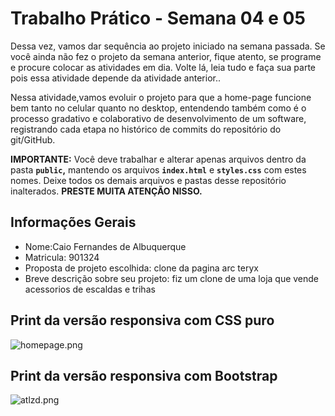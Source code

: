 # Trabalho Prático - Semana 04 e 05

Dessa vez, vamos dar sequência ao projeto iniciado na semana passada. Se você ainda não fez o projeto da semana anterior, fique atento, se programe e procure colocar as atividades em dia. Volte lá, leia tudo e faça sua parte pois essa atividade depende da atividade anterior..

Nessa atividade,vamos evoluir o projeto para que a home-page funcione bem tanto no celular quanto no desktop, entendendo também como é o processo gradativo e colaborativo de desenvolvimento de um software, registrando cada etapa no histórico de commits do repositório do git/GitHub.

**IMPORTANTE:** Você deve trabalhar e alterar apenas arquivos dentro da pasta **`public`,** mantendo os arquivos **`index.html`** e **`styles.css`** com estes nomes. Deixe todos os demais arquivos e pastas desse repositório inalterados. **PRESTE MUITA ATENÇÃO NISSO.**

## Informações Gerais

- Nome:Caio Fernandes de Albuquerque
- Matricula: 901324
- Proposta de projeto escolhida: clone da pagina arc teryx
- Breve descrição sobre seu projeto: fiz um clone de uma loja que vende acessorios de escaldas e trihas

## Print da versão responsiva com CSS puro

![homepage.png](homepage.png)

## Print da versão responsiva com Bootstrap

![atlzd.png](atlzd.png)
